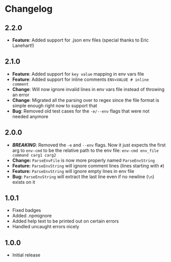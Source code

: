 # Changelog

## 2.2.0
- **Feature**: Added support for .json env files (special thanks to Eric Lanehart!)

## 2.1.0
- **Feature**: Added support for `key value` mapping in env vars file
- **Feature**: Added support for inline comments `ENV=VALUE # inline comment`
- **Change**: Will now ignore invalid lines in env vars file instead of throwing an error
- **Change**: Migrated all the parsing over to regex since the file format is simple enough right
now to support that
- **Bug**: Removed old test cases for the `-e/--env` flags that were not needed anymore

## 2.0.0
- ***BREAKING***: Removed the `-e` and `--env` flags. Now it just expects the first arg to `env-cmd` to be the relative path to the env file: `env-cmd env_file command carg1 carg2`
- **Change:** `ParseEnvFile` is now more properly named `ParseEnvString`
- **Feature:** `ParseEnvString` will ignore comment lines (lines starting with `#`)
- **Feature:** `ParseEnvString` will ignore empty lines in env file
- **Bug:** `ParseEnvString` will extract the last line even if no newline (`\n`) exists on it

## 1.0.1
- Fixed badges
- Added .npmignore
- Added help text to be printed out on certain errors
- Handled uncaught errors nicely

## 1.0.0
- Initial release
